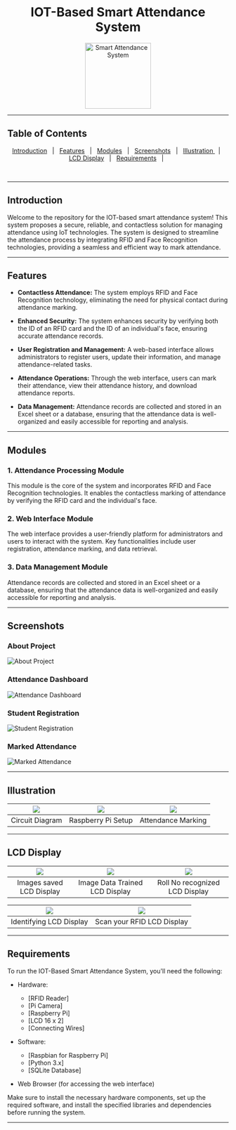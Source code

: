 <h1 align="center"> IOT-Based Smart Attendance System</h1>

<div align="center" id="top"> 
<img src="static/images/logo.png" alt="Smart Attendance System" height="150" width="150"></div>

---

## Table of Contents

<p align="center">
  <a href="#introduction">Introduction</a> &#xa0; | &#xa0;
  <a href="#features">Features</a> &#xa0; | &#xa0;
  <a href="#modules">Modules</a> &#xa0; | &#xa0;
  <a href="#screenshots">Screenshots</a> &#xa0; | &#xa0;
  <a href="#illustration">Illustration </a> &#xa0; | &#xa0;
  <a href="#lcd-display">LCD Display</a> &#xa0; | &#xa0;
  <a href="#requirements">Requirements</a> &#xa0; | &#xa0;
  
</p>
<br>


---

## Introduction

Welcome to the repository for the IOT-based smart attendance system! This system proposes a secure, reliable, and contactless solution for managing attendance using IoT technologies. The system is designed to streamline the attendance process by integrating RFID and Face Recognition technologies, providing a seamless and efficient way to mark attendance.

---

## Features

- **Contactless Attendance:** The system employs RFID and Face Recognition technology, eliminating the need for physical contact during attendance marking.

- **Enhanced Security:** The system enhances security by verifying both the ID of an RFID card and the ID of an individual's face, ensuring accurate attendance records.

- **User Registration and Management:** A web-based interface allows administrators to register users, update their information, and manage attendance-related tasks.

- **Attendance Operations:** Through the web interface, users can mark their attendance, view their attendance history, and download attendance reports.

- **Data Management:** Attendance records are collected and stored in an Excel sheet or a database, ensuring that the attendance data is well-organized and easily accessible for reporting and analysis.

---

## Modules

### 1. Attendance Processing Module

This module is the core of the system and incorporates RFID and Face Recognition technologies. It enables the contactless marking of attendance by verifying the RFID card and the individual's face.

### 2. Web Interface Module

The web interface provides a user-friendly platform for administrators and users to interact with the system. Key functionalities include user registration, attendance marking, and data retrieval.

### 3. Data Management Module

Attendance records are collected and stored in an Excel sheet or a database, ensuring that the attendance data is well-organized and easily accessible for reporting and analysis.

---

## Screenshots

### About Project
![About Project](Illustration/screenshots/Smart_Attendance_Start.png)

### Attendance Dashboard
![Attendance Dashboard](Illustration/screenshots/Smart_Attendance_Home.png)

### Student Registration
![Student Registration](Illustration/screenshots/Smart_Attendance_Register.png)

### Marked Attendance
![Marked Attendance](Illustration/results/Smart_Attendance_Result.jpg)


---
## Illustration

| ![](Illustration/results/circuit.jpg) | ![](Illustration/results/Raspberry_pi_setup.jpg) | ![](Illustration/results/Attendance_Marking.jpg) |
| :--------------------------------: | :---------------------------------------: | :----------------------------------: |
|            Circuit Diagram            |            Raspberry Pi Setup            |            Attendance Marking           |


---

## LCD Display

| ![](Illustration/results/lcd_1.jpg)     | ![](Illustration/results/lcd_2.jpg) | ![](Illustration/results/lcd_3.jpg) |
| :--------------------------------:      | :---------------------------------------: | :----------------------------------: |
|            Images saved LCD Display     |         Image Data Trained LCD Display             |           Roll No recognized LCD Display            |

| ![](Illustration/results/lcd_4.jpg) | ![](Illustration/results/lcd_5.jpg)           |  
| :--------------------------------------: | :--------------------------------------: |     
|       Identifying LCD Display        |        Scan your RFID LCD Display            |           


---

## Requirements

To run the IOT-Based Smart Attendance System, you'll need the following:

- Hardware:
  - [RFID Reader]
  - [Pi Camera]
  - [Raspberry Pi]
  - [LCD 16 x 2]
  - [Connecting Wires]

- Software:
  - [Raspbian for Raspberry Pi]
  - [Python 3.x]
  - [SQLite Database]

- Web Browser (for accessing the web interface)

Make sure to install the necessary hardware components, set up the required software, and install the specified libraries and dependencies before running the system.


---
